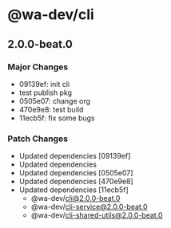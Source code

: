 # @wa-dev/cli

## 2.0.0-beat.0

### Major Changes

- 09139ef: init cli
- test publish pkg
- 0505e07: change org
- 470e9e8: test build
- 11ecb5f: fix some bugs

### Patch Changes

- Updated dependencies [09139ef]
- Updated dependencies
- Updated dependencies [0505e07]
- Updated dependencies [470e9e8]
- Updated dependencies [11ecb5f]
  - @wa-dev/cli@2.0.0-beat.0
  - @wa-dev/cli-service@2.0.0-beat.0
  - @wa-dev/cli-shared-utils@2.0.0-beat.0
